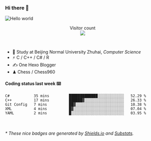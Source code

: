 ### Hi there 👋


<img src="https://raw.githubusercontent.com/sagar-viradiya/sagar-viradiya/master/resources/banner.png" alt="Hello world">
<p align="center"> 
  Visitor count<br/>
  <img src="https://profile-counter.glitch.me/youszoe/count.svg" />
</p>

<br/>


- 🍻  Study at Beijing Normal University Zhuhai, _Computer Science_
- ⚡  C / C++ / C# / R
- ✍️  One Hexo Blogger
- ♟  Chess / Chess960 


#### Coding status last week ⌨️

<!--START_SECTION:waka-->
```text
C#           35 mins         █████████████░░░░░░░░░░░░   52.29 % 
C++          17 mins         ██████▓░░░░░░░░░░░░░░░░░░   26.33 % 
Git Config   7 mins          ██▓░░░░░░░░░░░░░░░░░░░░░░   10.38 % 
XML          4 mins          █▓░░░░░░░░░░░░░░░░░░░░░░░   07.04 % 
YAML         2 mins          █░░░░░░░░░░░░░░░░░░░░░░░░   03.95 % 
```
<!--END_SECTION:waka-->

<br/>
<center><img src="http://ghchart.rshah.org/409ba5/yousazoe" alt="" /></center>


<h6>* These nice badges are generated by <a href="https://shields.io/">Shields.io</a> and <a href="https://github.com/spencerwooo/Substats">Substats</a>.</h6>
